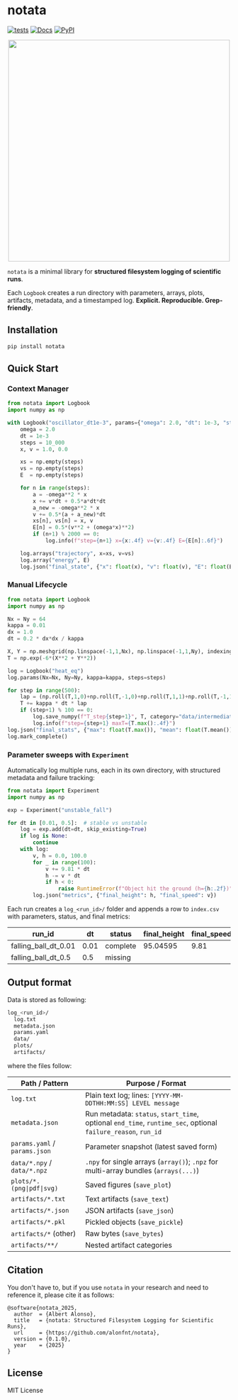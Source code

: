 # notata

[![tests](https://github.com/alonfnt/notata/actions/workflows/pytest.yml/badge.svg)](https://github.com/alonfnt/notata/actions/workflows/pytest.yml)
[![Docs](https://readthedocs.org/projects/notata/badge/?version=latest)](https://notata.readthedocs.io/en/latest/)
[![PyPI](https://img.shields.io/pypi/v/notata.svg)](https://pypi.org/project/notata/)

<p align="center">
    <img style="width: 500px; height: auto;"  src="https://github.com/user-attachments/assets/0e73e7b8-bdee-4fcf-9872-fdf8b3d52156" />
</p>

`notata` is a minimal library for **structured filesystem logging of scientific runs**.

Each `Logbook` creates a run directory with parameters, arrays, plots, artifacts, metadata, and a timestamped log. **Explicit. Reproducible. Grep-friendly**.

## Installation
```bash
pip install notata
```

## Quick Start
### Context Manager
```python
from notata import Logbook
import numpy as np

with Logbook("oscillator_dt1e-3", params={"omega": 2.0, "dt": 1e-3, "steps": 10_000}) as log:
    omega = 2.0
    dt = 1e-3
    steps = 10_000
    x, v = 1.0, 0.0

    xs = np.empty(steps)
    vs = np.empty(steps)
    E  = np.empty(steps)

    for n in range(steps):
        a = -omega**2 * x
        x += v*dt + 0.5*a*dt*dt
        a_new = -omega**2 * x
        v += 0.5*(a + a_new)*dt
        xs[n], vs[n] = x, v
        E[n] = 0.5*(v**2 + (omega*x)**2)
        if (n+1) % 2000 == 0:
            log.info(f"step={n+1} x={x:.4f} v={v:.4f} E={E[n]:.6f}")

    log.arrays("trajectory", x=xs, v=vs)
    log.array("energy", E)
    log.json("final_state", {"x": float(x), "v": float(v), "E": float(E[-1])})
```

### Manual Lifecycle
```python
from notata import Logbook
import numpy as np

Nx = Ny = 64
kappa = 0.01
dx = 1.0
dt = 0.2 * dx*dx / kappa

X, Y = np.meshgrid(np.linspace(-1,1,Nx), np.linspace(-1,1,Ny), indexing="ij")
T = np.exp(-6*(X**2 + Y**2))

log = Logbook("heat_eq")
log.params(Nx=Nx, Ny=Ny, kappa=kappa, steps=steps)

for step in range(500):
    lap = (np.roll(T,1,0)+np.roll(T,-1,0)+np.roll(T,1,1)+np.roll(T,-1,1)-4*T)
    T += kappa * dt * lap
    if (step+1) % 100 == 0:
        log.save_numpy(f"T_step{step+1}", T, category="data/intermediate")
        log.info(f"step={step+1} maxT={T.max():.4f}")
log.json("final_stats", {"max": float(T.max()), "mean": float(T.mean())})
log.mark_complete()
```
### Parameter sweeps with `Experiment`
Automatically log multiple runs, each in its own directory, with structured metadata and failure tracking:

```python
from notata import Experiment
import numpy as np

exp = Experiment("unstable_fall")

for dt in [0.01, 0.5]:  # stable vs unstable
    log = exp.add(dt=dt, skip_existing=True)
    if log is None:
        continue
    with log:
        v, h = 0.0, 100.0
        for _ in range(100):
            v += 9.81 * dt
            h -= v * dt
            if h < 0:
                raise RuntimeError(f"Object hit the ground (h={h:.2f})")
        log.json("metrics", {"final_height": h, "final_speed": v})
```
Each run creates a `log_<run_id>/` folder and appends a row to `index.csv` with parameters, status, and final metrics:

| run\_id                 | dt   | status   | final\_height | final\_speed |
| ----------------------- | ---- | -------- | ------------- | ------------ |
| falling\_ball\_dt\_0.01 | 0.01 | complete | 95.04595      | 9.81         |
| falling\_ball\_dt\_0.5  | 0.5  | missing  |               |              |


## Output format
Data is stored as following:
```bash
log_<run_id>/
  log.txt
  metadata.json
  params.yaml
  data/
  plots/
  artifacts/
```

where the files follow:

| Path / Pattern                | Purpose / Format                                                                                      |
|------------------------------|--------------------------------------------------------------------------------------------------------|
| `log.txt`                    | Plain text log; lines: `[YYYY-MM-DDTHH:MM:SS] LEVEL message`                                           |
| `metadata.json`              | Run metadata: `status`, `start_time`, optional `end_time`, `runtime_sec`, optional `failure_reason`, `run_id` |
| `params.yaml` / `params.json`| Parameter snapshot (latest saved form)                                                                 |
| `data/*.npy` / `data/*.npz` | `.npy` for single arrays (`array()`); `.npz` for multi-array bundles (`arrays(...)`)                    |
| `plots/*.(png\|pdf\|svg)`    | Saved figures (`save_plot`)                                                                            |
| `artifacts/*.txt`            | Text artifacts (`save_text`)                                                                           |
| `artifacts/*.json`           | JSON artifacts (`save_json`)                                                                           |
| `artifacts/*.pkl`            | Pickled objects (`save_pickle`)                                                                        |
| `artifacts/*` (other)        | Raw bytes (`save_bytes`)                                                                               |
| `artifacts/**/`              | Nested artifact categories                                                                             |

## Citation
You don't have to, but if you use `notata` in your research and need to reference it, please cite it as follows:
```
@software{notata_2025,
  author  = {Albert Alonso},
  title   = {notata: Structured Filesystem Logging for Scientific Runs},
  url     = {https://github.com/alonfnt/notata},
  version = {0.1.0},
  year    = {2025}
}
```

## License
MIT License
